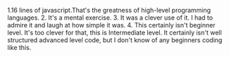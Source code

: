 1.16 lines of javascript.That's the greatness of high-level programming languages.
2. It's a mental exercise.
3. It was a clever use of it. I had to admire it and laugh at how simple it was.
4. This certainly isn't beginner level. It's too clever for that, this is Intermediate level. It certainly isn't well structured advanced level code, but I don't know of any beginners coding like this.
